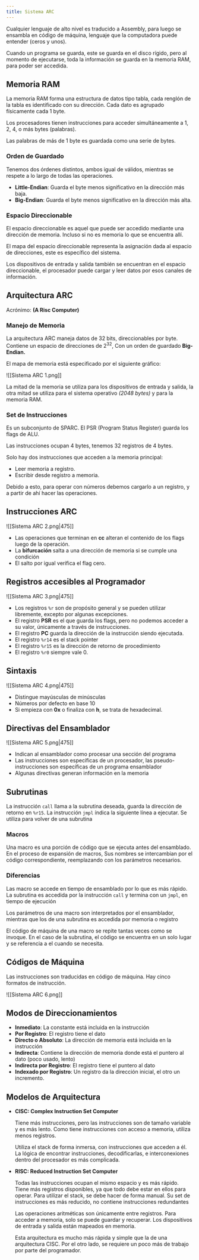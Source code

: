 ```yaml
---
title: Sistema ARC
---
```


Cualquier lenguaje de alto nivel es traducido a Assembly, para luego se ensambla en código de máquina, lenguaje que la computadora puede entender (ceros y unos).

Cuando un programa se guarda, este se guarda en el disco rígido, pero al momento de ejecutarse, toda la información se guarda en la memoria RAM, para poder ser accedida.

## Memoria RAM

La memoria RAM forma una estructura de datos tipo tabla, cada renglón de la tabla es identificado con su dirección. Cada dato es agrupado físicamente cada 1 byte.

Los procesadores tienen instrucciones para acceder simultáneamente a 1, 2, 4, o más bytes (palabras).

Las palabras de más de 1 byte es guardada como una serie de bytes.

### Orden de Guardado

Tenemos dos órdenes distintos, ambos igual de válidos, mientras se respete a lo largo de todas las operaciones.

- **Little-Endian**: Guarda el byte menos significativo en la dirección más baja.
- **Big-Endian**: Guarda el byte menos significativo en la dirección más alta.

### Espacio Direccionable

El espacio direccionable es aquel que puede ser accedido mediante una dirección de memoria. Incluso si no es memoria lo que se encuentra allí.

El mapa del espacio direccionable representa la asignación dada al espacio de direcciones, este es específico del sistema.

Los dispositivos de entrada y salida también se encuentran en el espacio direccionable, el procesador puede cargar y leer datos por esos canales de información.

## Arquitectura ARC

Acrónimo: **(A Risc Computer)**

### Manejo de Memoria

La arquitectura ARC maneja datos de 32 bits, direccionables por byte. Contiene un espacio de direcciones de $2^{32}$, Con un orden de guardado **Big-Endian.**

El mapa de memoria está especificado por el siguiente gráfico:

![[Sistema ARC 1.png]]

La mitad de la memoria se utiliza para los dispositivos de entrada y salida, la otra mitad se utiliza para el sistema operativo *(2048 bytes)* y para la memoria RAM.

### Set de Instrucciones

Es un subconjunto de SPARC. El PSR (Program Status Register) guarda los flags de ALU.

Las instrucciones ocupan 4 bytes, tenemos 32 registros de 4 bytes.

Solo hay dos instrucciones que acceden a la memoria principal:

- Leer memoria a registro.
- Escribir desde registro a memoria.

Debido a esto, para operar con números debemos cargarlo a un registro, y a partir de ahí hacer las operaciones.

## Instrucciones ARC

![[Sistema ARC 2.png|475]]

- Las operaciones que terminan en **cc** alteran el contenido de los flags luego de la operación.
- La **bifurcación** salta a una dirección de memoria si se cumple una condición
- El salto por igual verifica el flag cero.

## Registros accesibles al Programador

![[Sistema ARC 3.png|475]]

- Los registros `%r` son de propósito general y se pueden utilizar libremente, excepto por algunas excepciones.
- El registro **PSR** es el que guarda los flags, pero no podemos acceder a su valor, únicamente a través de instrucciones.
- El registro **PC** guarda la dirección de la instrucción siendo ejecutada.
- El registro `%r14` es el stack pointer
- El registro `%r15` es la dirección de retorno de procedimiento
- El registro `%r0` siempre vale 0.

## Sintaxis

![[Sistema ARC 4.png|475]]

- Distingue mayúsculas de minúsculas
- Números por defecto en base 10
- Si empieza con **0x** o finaliza con **h**, se trata de hexadecimal.

## Directivas del Ensamblador

![[Sistema ARC 5.png|475]]

- Indican al ensamblador como procesar una sección del programa
- Las instrucciones son específicas de un procesador, las pseudo-instrucciones son específicas de un programa ensamblador
- Algunas directivas generan información en la memoria

## Subrutinas

La instrucción `call` llama a la subrutina deseada, guarda la dirección de retorno en `%r15`. La instrucción `jmpl` índica la siguiente línea a ejecutar. Se utiliza para volver de una subrutina

### Macros

Una macro es una porción de código que se ejecuta antes del ensamblado. En el proceso de expansión de macros, Sus nombres se intercambian por el código correspondiente, reemplazando con los parámetros necesarios.

### Diferencias

Las macro se accede en tiempo de ensamblado por lo que es más rápido. La subrutina es accedida por la instrucción `call` y termina con un `jmpl`, en tiempo de ejecución

Los parámetros de una macro son interpretados por el ensamblador, mientras que los de una subrutina es accedida por memoria o registro

El código de máquina de una macro se repite tantas veces como se invoque. En el caso de la subrutina, el código se encuentra en un solo lugar y se referencia a el cuando se necesita.

## Códigos de Máquina

Las instrucciones son traducidas en código de máquina. Hay cinco formatos de instrucción.

![[Sistema ARC 6.png]]

## Modos de Direccionamientos

- **Inmediato**: La constante está incluida en la instrucción
- **Por Registro**: El registro tiene el dato
- **Directo o Absoluto**: La dirección de memoria está incluida en la instrucción
- **Indirecta**: Contiene la dirección de memoria donde está el puntero al dato (poco usado, lento)
- **Indirecta por Registro**: El registro tiene el puntero al dato
- **Indexado por Registro**: Un registro da la dirección inicial, el otro un incremento.

## Modelos de Arquitectura

- **CISC: Complex Instruction Set Computer**

	Tiene más instrucciones, pero las instrucciones son de tamaño variable y es más lento. Como tiene instrucciones con acceso a memoria, utiliza menos registros.

	Utiliza el stack de forma inmersa, con instrucciones que acceden a él. La lógica de encontrar instrucciones, decodificarlas, e interconexiones dentro del procesador es más complicada.

- **RISC: Reduced Instruction Set Computer**

	Todas las instrucciones ocupan el mismo espacio y es más rápido. Tiene más registros disponibles, ya que todo debe estar en ellos para operar. Para utilizar el stack, se debe hacer de forma manual. Su set de instrucciones es más reducido, no contiene instrucciones redundantes

	Las operaciones aritméticas son únicamente entre registros. Para acceder a memoria, solo se puede guardar y recuperar. Los dispositivos de entrada y salida están mapeados en memoria.

	Esta arquitectura es mucho más rápida y simple que la de una arquitectura CISC. Por el otro lado, se requiere un poco más de trabajo por parte del programador.
